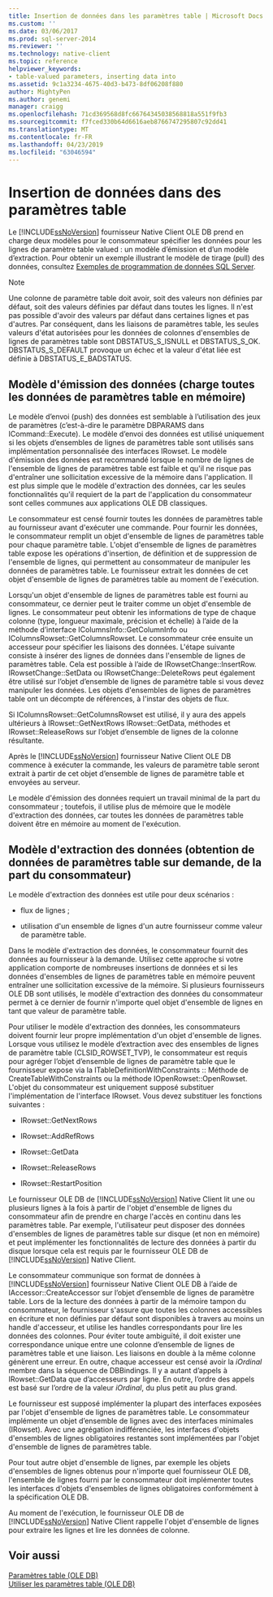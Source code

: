 ```yaml
---
title: Insertion de données dans les paramètres table | Microsoft Docs
ms.custom: ''
ms.date: 03/06/2017
ms.prod: sql-server-2014
ms.reviewer: ''
ms.technology: native-client
ms.topic: reference
helpviewer_keywords:
- table-valued parameters, inserting data into
ms.assetid: 9c1a3234-4675-40d3-b473-8df06208f880
author: MightyPen
ms.author: genemi
manager: craigg
ms.openlocfilehash: 71cd369568d8fc66764345038568818a551f9fb3
ms.sourcegitcommit: f7fced330b64d6616aeb8766747295807c92dd41
ms.translationtype: MT
ms.contentlocale: fr-FR
ms.lasthandoff: 04/23/2019
ms.locfileid: "63046594"
---
```

# <a name="inserting-data-into-table-valued-parameters"></a>Insertion de données dans des paramètres table
  Le [!INCLUDE[ssNoVersion](../../includes/ssnoversion-md.md)] fournisseur Native Client OLE DB prend en charge deux modèles pour le consommateur spécifier les données pour les lignes de paramètre table valued : un modèle d’émission et d’un modèle d’extraction. Pour obtenir un exemple illustrant le modèle de tirage (pull) des données, consultez [Exemples de programmation de données SQL Server](http://msftdpprodsamples.codeplex.com/).  
  
> [!NOTE]  
>  Une colonne de paramètre table doit avoir, soit des valeurs non définies par défaut, soit des valeurs définies par défaut dans toutes les lignes. Il n'est pas possible d'avoir des valeurs par défaut dans certaines lignes et pas d'autres. Par conséquent, dans les liaisons de paramètres table, les seules valeurs d'état autorisées pour les données de colonnes d'ensembles de lignes de paramètres table sont DBSTATUS_S_ISNULL et DBSTATUS_S_OK. DBSTATUS_S_DEFAULT provoque un échec et la valeur d'état liée est définie à DBSTATUS_E_BADSTATUS.  
  
## <a name="push-model-loads-all-table-valued-paremeter-data-in-memory"></a>Modèle d'émission des données (charge toutes les données de paramètres table en mémoire)  
 Le modèle d’envoi (push) des données est semblable à l’utilisation des jeux de paramètres (c’est-à-dire le paramètre DBPARAMS dans ICommand::Execute). Le modèle d’envoi des données est utilisé uniquement si les objets d’ensembles de lignes de paramètres table sont utilisés sans implémentation personnalisée des interfaces IRowset. Le modèle d'émission des données est recommandé lorsque le nombre de lignes de l'ensemble de lignes de paramètres table est faible et qu'il ne risque pas d'entraîner une sollicitation excessive de la mémoire dans l'application. Il est plus simple que le modèle d'extraction des données, car les seules fonctionnalités qu'il requiert de la part de l'application du consommateur sont celles communes aux applications OLE DB classiques.  
  
 Le consommateur est censé fournir toutes les données de paramètres table au fournisseur avant d'exécuter une commande. Pour fournir les données, le consommateur remplit un objet d'ensemble de lignes de paramètres table pour chaque paramètre table. L'objet d'ensemble de lignes de paramètres table expose les opérations d'insertion, de définition et de suppression de l'ensemble de lignes, qui permettent au consommateur de manipuler les données de paramètres table. Le fournisseur extrait les données de cet objet d'ensemble de lignes de paramètres table au moment de l'exécution.  
  
 Lorsqu'un objet d'ensemble de lignes de paramètres table est fourni au consommateur, ce dernier peut le traiter comme un objet d'ensemble de lignes. Le consommateur peut obtenir les informations de type de chaque colonne (type, longueur maximale, précision et échelle) à l’aide de la méthode d’interface IColumnsInfo::GetColumnInfo ou IColumnsRowset::GetColumnsRowset. Le consommateur crée ensuite un accesseur pour spécifier les liaisons des données. L'étape suivante consiste à insérer des lignes de données dans l'ensemble de lignes de paramètres table. Cela est possible à l’aide de IRowsetChange::InsertRow. IRowsetChange::SetData ou IRowsetChange::DeleteRows peut également être utilisé sur l’objet d’ensemble de lignes de paramètre table si vous devez manipuler les données. Les objets d'ensembles de lignes de paramètres table ont un décompte de références, à l'instar des objets de flux.  
  
 Si IColumnsRowset::GetColumnsRowset est utilisé, il y aura des appels ultérieurs à IRowset::GetNextRows IRowset::GetData, méthodes et IRowset::ReleaseRows sur l’objet d’ensemble de lignes de la colonne résultante.  
  
 Après le [!INCLUDE[ssNoVersion](../../includes/ssnoversion-md.md)] fournisseur Native Client OLE DB commence à exécuter la commande, les valeurs de paramètre table seront extrait à partir de cet objet d’ensemble de lignes de paramètre table et envoyées au serveur.  
  
 Le modèle d'émission des données requiert un travail minimal de la part du consommateur ; toutefois, il utilise plus de mémoire que le modèle d'extraction des données, car toutes les données de paramètres table doivent être en mémoire au moment de l'exécution.  
  
## <a name="pull-model-obtaining-table-valued-parameter-data-on-demand-from-the-consumer"></a>Modèle d'extraction des données (obtention de données de paramètres table sur demande, de la part du consommateur)  
 Le modèle d'extraction des données est utile pour deux scénarios :  
  
-   flux de lignes ;  
  
-   utilisation d'un ensemble de lignes d'un autre fournisseur comme valeur de paramètre table.  
  
 Dans le modèle d'extraction des données, le consommateur fournit des données au fournisseur à la demande. Utilisez cette approche si votre application comporte de nombreuses insertions de données et si les données d'ensembles de lignes de paramètres table en mémoire peuvent entraîner une sollicitation excessive de la mémoire. Si plusieurs fournisseurs OLE DB sont utilisés, le modèle d'extraction des données du consommateur permet à ce dernier de fournir n'importe quel objet d'ensemble de lignes en tant que valeur de paramètre table.  
  
 Pour utiliser le modèle d'extraction des données, les consommateurs doivent fournir leur propre implémentation d'un objet d'ensemble de lignes. Lorsque vous utilisez le modèle d’extraction avec des ensembles de lignes de paramètre table (CLSID_ROWSET_TVP), le consommateur est requis pour agréger l’objet d’ensemble de lignes de paramètre table que le fournisseur expose via la ITableDefinitionWithConstraints :: Méthode de CreateTableWithConstraints ou la méthode IOpenRowset::OpenRowset. L'objet du consommateur est uniquement supposé substituer l'implémentation de l'interface IRowset. Vous devez substituer les fonctions suivantes :  
  
-   IRowset::GetNextRows  
  
-   IRowset::AddRefRows  
  
-   IRowset::GetData  
  
-   IRowset::ReleaseRows  
  
-   IRowset::RestartPosition  
  
 Le fournisseur OLE DB de [!INCLUDE[ssNoVersion](../../includes/ssnoversion-md.md)] Native Client lit une ou plusieurs lignes à la fois à partir de l'objet d'ensemble de lignes du consommateur afin de prendre en charge l'accès en continu dans les paramètres table. Par exemple, l'utilisateur peut disposer des données d'ensembles de lignes de paramètres table sur disque (et non en mémoire) et peut implémenter les fonctionnalités de lecture des données à partir du disque lorsque cela est requis par le fournisseur OLE DB de [!INCLUDE[ssNoVersion](../../includes/ssnoversion-md.md)] Native Client.  
  
 Le consommateur communique son format de données à [!INCLUDE[ssNoVersion](../../includes/ssnoversion-md.md)] fournisseur Native Client OLE DB à l’aide de IAccessor::CreateAccessor sur l’objet d’ensemble de lignes de paramètre table. Lors de la lecture des données à partir de la mémoire tampon du consommateur, le fournisseur s'assure que toutes les colonnes accessibles en écriture et non définies par défaut sont disponibles à travers au moins un handle d'accesseur, et utilise les handles correspondants pour lire les données des colonnes. Pour éviter toute ambiguïté, il doit exister une correspondance unique entre une colonne d’ensemble de lignes de paramètres table et une liaison. Les liaisons en double à la même colonne génèrent une erreur. En outre, chaque accesseur est censé avoir la *iOrdinal* membre dans la séquence de DBBindings. Il y a autant d’appels à IRowset::GetData que d’accesseurs par ligne. En outre, l’ordre des appels est basé sur l’ordre de la valeur *iOrdinal*, du plus petit au plus grand.  
  
 Le fournisseur est supposé implémenter la plupart des interfaces exposées par l'objet d'ensemble de lignes de paramètres table. Le consommateur implémente un objet d’ensemble de lignes avec des interfaces minimales (IRowset). Avec une agrégation indifférenciée, les interfaces d'objets d'ensembles de lignes obligatoires restantes sont implémentées par l'objet d'ensemble de lignes de paramètres table.  
  
 Pour tout autre objet d'ensemble de lignes, par exemple les objets d'ensembles de lignes obtenus pour n'importe quel fournisseur OLE DB, l'ensemble de lignes fourni par le consommateur doit implémenter toutes les interfaces d'objets d'ensembles de lignes obligatoires conformément à la spécification OLE DB.  
  
 Au moment de l'exécution, le fournisseur OLE DB de [!INCLUDE[ssNoVersion](../../includes/ssnoversion-md.md)] Native Client rappelle l'objet d'ensemble de lignes pour extraire les lignes et lire les données de colonne.  
  
## <a name="see-also"></a>Voir aussi  
 [Paramètres table &#40;OLE DB&#41;](table-valued-parameters-ole-db.md)   
 [Utiliser les paramètres table &#40;OLE DB&#41;](../native-client-ole-db-how-to/use-table-valued-parameters-ole-db.md)  
  
  
